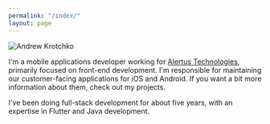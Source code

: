 ```yaml
---
permalink: "/index/"
layout: page
---
```


![Andrew Krotchko](https://media.licdn.com/dms/image/D4E35AQFjSvMF0qyW1g/profile-framedphoto-shrink_200_200/0/1714692698691?e=1715302800&v=beta&t=tSa-ehNQMEJqqc6mkWd27q_xdhhlyLDuV6C-pTFgqGA)

I'm a mobile applications developer working for [Alertus Technologies](https://www.alertus.com/), primarily focused on front-end development. I'm responsible for maintaining our customer-facing applications for iOS and Android. If you want a bit more information about them, check out my projects.

I've been doing full-stack development for about five years, with an expertise in Flutter and Java development. 
